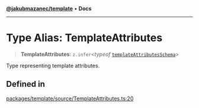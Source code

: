 [**@jakubmazanec/template**](../README.md) • **Docs**

---

# Type Alias: TemplateAttributes

> **TemplateAttributes**: `z.infer`\<_typeof_
> [`templateAttributesSchema`](../variables/templateAttributesSchema.md)\>

Type representing template attributes.

## Defined in

[packages/template/source/TemplateAttributes.ts:20](https://github.com/jakubmazanec/tools/blob/1c4f0471e4ca7ee64c14124101a8ac795175e9bf/packages/template/source/TemplateAttributes.ts#L20)
